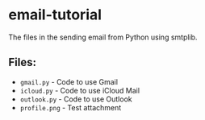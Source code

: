 # email-tutorial
The files in the sending email from Python using smtplib.
## Files:
- `gmail.py` - Code to use Gmail
- `icloud.py` - Code to use iCloud Mail
- `outlook.py` - Code to use Outlook
- `profile.png` - Test attachment
